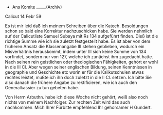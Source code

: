 + Ans Komite _____(Archiv)

 Calicut 14 Febr 59

Es ist mir leid daß ich meinem Schreiben über die Katech. Besoldungen schon so bald eine Korrektur nachzuschicken habe. Sie werden nehmlich auf der Calicutliste Samuel Subaya mit Rs 134 aufgeführt finden. Dieß ist die richtige Summe wie ich sie zuletzt festgestellt habe. Es ist aber von dem früheren Ansatz die Klassenangabe III stehen geblieben, wodurch ein Misverhältnis herauskommt, indem unter III sich keine Summe von 134 vorfindet, sondern nur von 127, welche ich zunächst ihm zugedacht hatte. Nach seinen rein geistlichen oder theologischen Fähigkeiten, gehört er wohl in die III Cl. Aber wegen seiner englischen Bildung, seinen Kenntnissen in geographie und Geschichte etc worin er für die Kalikutschulen etwas rechtes leistet, mußte ich ihn doch zuletzt in die II Cl. setzen. Ich bitte Sie also danach die frühere Angabe zu rektificieren, wie ich auch den Generalkassier zu tun gebeten habe.

Von Herrn Arbuthn. habe ich diese Woche nicht gehört, weiß also noch nichts von meinem Nachfolger. Zur rechten Zeit wird das auch nachkommen. 
 Mich Ihrer Fürbitte empfehlend
 Ihr gehorsamer
 H Gundert.
